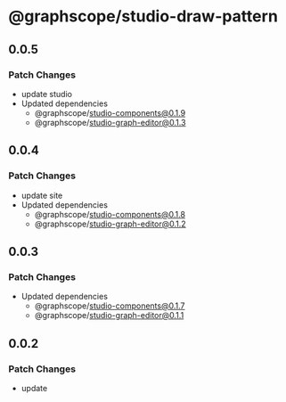 # @graphscope/studio-draw-pattern

## 0.0.5

### Patch Changes

- update studio
- Updated dependencies
  - @graphscope/studio-components@0.1.9
  - @graphscope/studio-graph-editor@0.1.3

## 0.0.4

### Patch Changes

- update site
- Updated dependencies
  - @graphscope/studio-components@0.1.8
  - @graphscope/studio-graph-editor@0.1.2

## 0.0.3

### Patch Changes

- Updated dependencies
  - @graphscope/studio-components@0.1.7
  - @graphscope/studio-graph-editor@0.1.1

## 0.0.2

### Patch Changes

- update
